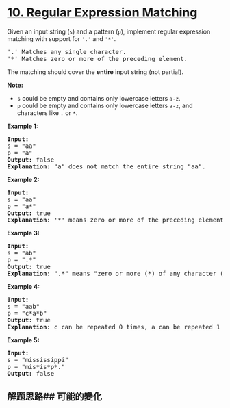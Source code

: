 # [10. Regular Expression Matching](https://leetcode-cn.com/problems/regular-expression-matching/)
Given an input string (<code>s</code>) and a pattern (<code>p</code>), implement regular expression matching with support for <code>&#39;.&#39;</code> and <code>&#39;*&#39;</code>.


<pre>&#39;.&#39; Matches any single character.
&#39;*&#39; Matches zero or more of the preceding element.
</pre>

The matching should cover the **entire** input string (not partial).

**Note:**


- <code>s</code> could be empty and contains only lowercase letters <code>a-z</code>.
- <code>p</code> could be empty and contains only lowercase letters <code>a-z</code>, and characters like <code>.</code> or <code>*</code>.

**Example 1:**


<pre><strong>Input:</strong>
s = &#34;aa&#34;
p = &#34;a&#34;
<strong>Output:</strong> false
<strong>Explanation:</strong> &#34;a&#34; does not match the entire string &#34;aa&#34;.
</pre>

**Example 2:**


<pre><strong>Input:</strong>
s = &#34;aa&#34;
p = &#34;a*&#34;
<strong>Output:</strong> true
<strong>Explanation:</strong> &#39;*&#39; means zero or more of the preceding element, &#39;a&#39;. Therefore, by repeating &#39;a&#39; once, it becomes &#34;aa&#34;.
</pre>

**Example 3:**


<pre><strong>Input:</strong>
s = &#34;ab&#34;
p = &#34;.*&#34;
<strong>Output:</strong> true
<strong>Explanation:</strong> &#34;.*&#34; means &#34;zero or more (*) of any character (.)&#34;.
</pre>

**Example 4:**


<pre><strong>Input:</strong>
s = &#34;aab&#34;
p = &#34;c*a*b&#34;
<strong>Output:</strong> true
<strong>Explanation:</strong> c can be repeated 0 times, a can be repeated 1 time. Therefore, it matches &#34;aab&#34;.
</pre>

**Example 5:**


<pre><strong>Input:</strong>
s = &#34;mississippi&#34;
p = &#34;mis*is*p*.&#34;
<strong>Output:</strong> false
</pre>

## 解题思路## 可能的變化